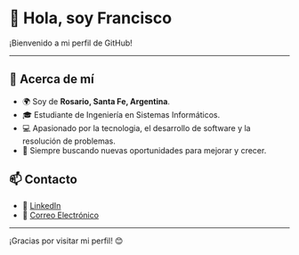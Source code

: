 # 👋 Hola, soy Francisco

¡Bienvenido a mi perfil de GitHub!

---

## 🚀 Acerca de mí

- 🌍 Soy de **Rosario, Santa Fe, Argentina**.  
- 🎓 Estudiante de Ingeniería en Sistemas Informáticos.  
- 💻 Apasionado por la tecnologia, el desarrollo de software y la resolución de problemas.  
- 🎯 Siempre buscando nuevas oportunidades para mejorar y crecer.  

## 📫 Contacto

- 💼 [LinkedIn](https://www.linkedin.com/in/francisco-rucci-607468257/)  
- 📧 [Correo Electrónico](mailto:franrucci01@gmail.com)  

---

¡Gracias por visitar mi perfil! 😊
